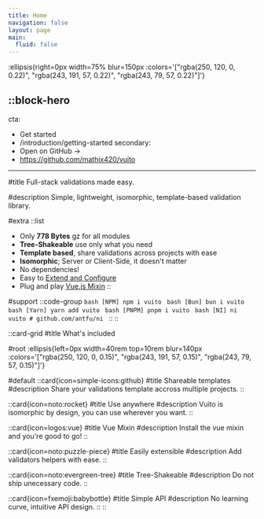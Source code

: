 ```yaml
---
title: Home
navigation: false
layout: page
main:
  fluid: false
---
```


:ellipsis{right=0px width=75% blur=150px :colors='["rgba(250, 120, 0, 0.22)", "rgba(243, 191, 57, 0.22)", "rgba(243, 79, 57, 0.22)"]'}

::block-hero
---
cta:
  - Get started
  - /introduction/getting-started
secondary:
  - Open on GitHub →
  - https://github.com/mathix420/vuito
---

#title
Full-stack validations made easy.

#description
Simple, lightweight, isomorphic, template-based validation library.

#extra
  ::list
  - Only **778 Bytes** gz for all modules 
  - **Tree-Shakeable** use only what you need
  - **Template based**, share validations across projects with ease
  - **Isomorphic**; Server or Client-Side, it doesn't matter
  - No dependencies!
  - Easy to [Extend and Configure](/api)
  - Plug and play [Vue.js Mixin](/introduction/vue-mixin)
  ::

#support
  ::code-group
    ```bash [NPM]
    npm i vuito
    ```
    ```bash [Bun]
    bun i vuito
    ```
    ```bash [Yarn]
    yarn add vuito
    ```
    ```bash [PNPM]
    pnpm i vuito
    ```
    ```bash [NI]
    ni vuito # github.com/antfu/ni
    ```
  ::
::

::card-grid
#title
What's included

#root
:ellipsis{left=0px width=40rem top=10rem blur=140px :colors='["rgba(250, 120, 0, 0.15)", "rgba(243, 191, 57, 0.15)", "rgba(243, 79, 57, 0.15)"]'}

#default
  ::card{icon=simple-icons:github}
  #title
  Shareable templates
  #description
  Share your validations template accross multiple projects.
  ::

  ::card{icon=noto:rocket}
  #title
  Use anywhere
  #description
  Vuito is isomorphic by design, you can use wherever you want.
  ::

  ::card{icon=logos:vue}
  #title
  Vue Mixin
  #description
  Install the vue mixin and you're good to go!
  ::

  ::card{icon=noto:puzzle-piece}
  #title
  Easily extensible
  #description
  Add validators helpers with ease.
  ::

  ::card{icon=noto:evergreen-tree}
  #title
  Tree-Shakeable
  #description
  Do not ship unecessary code.
  ::

  ::card{icon=fxemoji:babybottle}
  #title
  Simple API
  #description
  No learning curve, intuitive API design.
  ::
::
